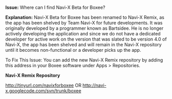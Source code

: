 **Issue:** Where can I find Navi-X Beta for Boxee?

**Explanation:** Navi-X Beta for Boxee has been renamed to Navi-X Remix, as the app has been shelved by Team Navi-X for future developments. It was originally developed by a programmer known as Bartsidee. He is no longer actively developing the application and since we do not have a dedicated developer for active work on the version that was slated to be version 4.0 of Navi-X, the app has been shelved and will remain in the Navi-X repository until it becomes non-functional or a developer picks up the app.

To Fix This Issue: You can add the new Navi-X Remix repository by adding this address in your Boxee software under Apps > Repositories.

**Navi-X Remix Repository**

http://tinyurl.com/navixforboxee
OR
http://navi-x.googlecode.com/svn/trunk/boxee